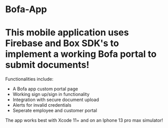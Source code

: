 # Bofa-App

# This mobile application uses Firebase and Box SDK's to implement a working Bofa portal to submit documents!

Functionalities include:

* A Bofa app custom portal page
* Working sign up/sign in functionality
* Integration with secure document upload
* Alerts for invalid credentials
* Seperate employee and customer portal

The app works best with Xcode 11+ and on an Iphone 13 pro max simulator!
